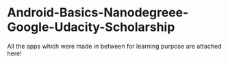 # Android-Basics-Nanodegreee-Google-Udacity-Scholarship
All the apps which were made in between for learning purpose are attached here!
